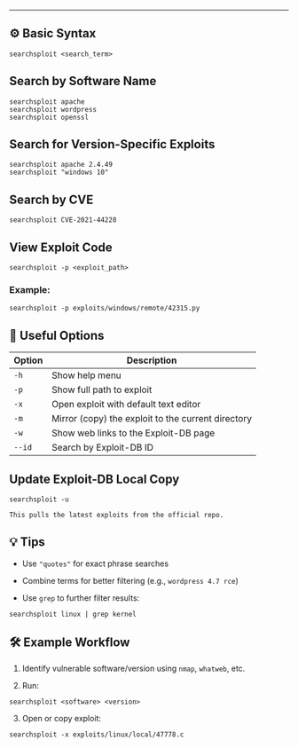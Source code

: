 
---

## ⚙️ Basic Syntax
```
searchsploit <search_term>
```

## Search by Software Name
```
searchsploit apache
searchsploit wordpress
searchsploit openssl
```

## Search for Version-Specific Exploits
```
searchsploit apache 2.4.49
searchsploit "windows 10"
```

## Search by CVE
```
searchsploit CVE-2021-44228
```

## View Exploit Code
```
searchsploit -p <exploit_path>
```

### Example:
```
searchsploit -p exploits/windows/remote/42315.py
```

## 🧰 Useful Options

|Option|Description|
|---|---|
|`-h`|Show help menu|
|`-p`|Show full path to exploit|
|`-x`|Open exploit with default text editor|
|`-m`|Mirror (copy) the exploit to the current directory|
|`-w`|Show web links to the Exploit-DB page|
|`--id`|Search by Exploit-DB ID|## 🧹 Update Exploit-DB Local Copy

## Update Exploit-DB Local Copy
```
searchsploit -u
```
	This pulls the latest exploits from the official repo.


## 💡 Tips

- Use `"quotes"` for exact phrase searches
    
- Combine terms for better filtering (e.g., `wordpress 4.7 rce`)
    
- Use `grep` to further filter results:

```
searchsploit linux | grep kernel
```

## 🛠 Example Workflow

1. Identify vulnerable software/version using `nmap`, `whatweb`, etc.
    
2. Run:
```
searchsploit <software> <version>
```

3. Open or copy exploit:
```
searchsploit -x exploits/linux/local/47778.c
```








